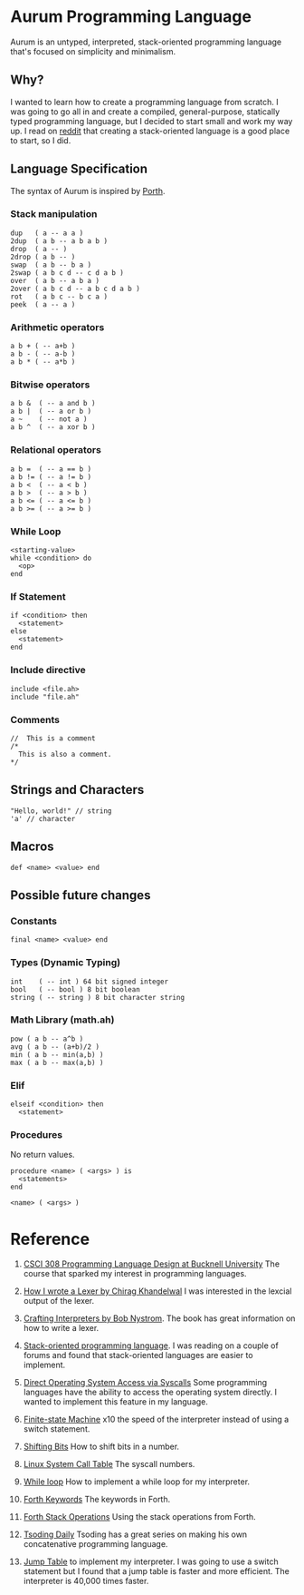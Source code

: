 # Aurum Programming Language

Aurum is an untyped, interpreted, stack-oriented programming language that's focused on simplicity and minimalism.

## Why?

I wanted to learn how to create a programming language from scratch. I was going to go all in and create a compiled, general-purpose, statically typed programming language, but I decided to start small and work my way up. I read on [reddit](https://www.reddit.com/r/ProgrammingLanguages/comments/4jtwf8/comment/d39l2rm/?utm_source=share&utm_medium=web3x&utm_name=web3xcss&utm_term=1&utm_content=share_button) that creating a stack-oriented language is a good place to start, so I did.

## Language Specification

The syntax of Aurum is inspired by [Porth](https://gitlab.com/tsoding/porth).

### Stack manipulation

```text
dup   ( a -- a a )
2dup  ( a b -- a b a b )
drop  ( a -- )
2drop ( a b -- )
swap  ( a b -- b a )
2swap ( a b c d -- c d a b )
over  ( a b -- a b a )
2over ( a b c d -- a b c d a b )
rot   ( a b c -- b c a )
peek  ( a -- a )
```

### Arithmetic operators

```text
a b + ( -- a+b )
a b - ( -- a-b )
a b * ( -- a*b )
```

### Bitwise operators

```text
a b &  ( -- a and b )
a b |  ( -- a or b )
a ~    ( -- not a )
a b ^  ( -- a xor b )
```

### Relational operators

```text
a b =  ( -- a == b )
a b != ( -- a != b )
a b <  ( -- a < b )
a b >  ( -- a > b )
a b <= ( -- a <= b )
a b >= ( -- a >= b )
```

### While Loop

```text
<starting-value>
while <condition> do
  <op>
end
```

### If Statement

```text
if <condition> then
  <statement>
else
  <statement>
end
```

### Include directive

```text
include <file.ah>
include "file.ah"
```

### Comments

```text
//  This is a comment
/*
  This is also a comment.
*/
```

## Strings and Characters

```text
"Hello, world!" // string
'a' // character
```

## Macros

```text
def <name> <value> end
```

## Possible future changes

### Constants

```text
final <name> <value> end
```

### Types (Dynamic Typing)

```text
int    ( -- int ) 64 bit signed integer
bool   ( -- bool ) 8 bit boolean
string ( -- string ) 8 bit character string
```

### Math Library (math.ah)

```text
pow ( a b -- a^b )
avg ( a b -- (a+b)/2 )
min ( a b -- min(a,b) )
max ( a b -- max(a,b) )
```

### Elif

```text
elseif <condition> then
  <statement>
```

### Procedures

No return values.

```text
procedure <name> ( <args> ) is
  <statements>
end

<name> ( <args> )
```

# Reference

1. [CSCI 308 Programming Language Design at Bucknell University](https://coursecatalog.bucknell.edu/search/?P=CSCI%20308) The course that sparked my interest in programming languages.

2. [How I wrote a Lexer by Chirag Khandelwal](https://medium.com/young-coder/how-i-wrote-a-lexer-39f4f79d2980) I was interested in the lexcial output of the lexer.

3. [Crafting Interpreters by Bob Nystrom](https://craftinginterpreters.com/). The book has great information on how to write a lexer.

4. [Stack-oriented programming language](https://en.wikipedia.org/wiki/Stack-oriented_programming_language). I was reading on a couple of forums and found that stack-oriented languages are easier to implement.

5. [Direct Operating System Access via Syscalls](https://www.cs.uaf.edu/2017/fall/cs301/lecture/11_17_syscall.html) Some programming languages have the ability to access the operating system directly. I wanted to implement this feature in my language.

6. [Finite-state Machine](https://en.wikipedia.org/wiki/Finite-state_machine) x10 the speed of the interpreter instead of using a switch statement.

7. [Shifting Bits](http://lars.nocrew.org/forth2012/core/RSHIFT.html) How to shift bits in a number.

8. [Linux System Call Table](https://chromium.googlesource.com/chromiumos/docs/+/master/constants/syscalls.md) The syscall numbers.

9. [While loop](https://stackoverflow.com/questions/6949434/how-to-implement-loop-in-a-forth-like-language-interpreter-written-in-c) How to implement a while loop for my interpreter.

10. [Forth Keywords](http://lars.nocrew.org/forth2012/core.html) The keywords in Forth.

11. [Forth Stack Operations](https://www.forth.com/starting-forth/2-stack-manipulation-operators-arithmetic/) Using the stack operations from Forth.

12. [Tsoding Daily](https://www.youtube.com/@TsodingDaily) Tsoding has a great series on making his own concatenative programming language.

13. [Jump Table](https://en.wikipedia.org/wiki/Branch_table) to implement my interpreter. I was going to use a switch statement but I found that a jump table is faster and more efficient. The interpreter is 40,000 times faster.
